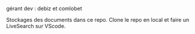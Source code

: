 gérant dev : debiz et comlobet

Stockages des documents dans ce repo.
Clone le repo en local et faire un LiveSearch sur VScode.
